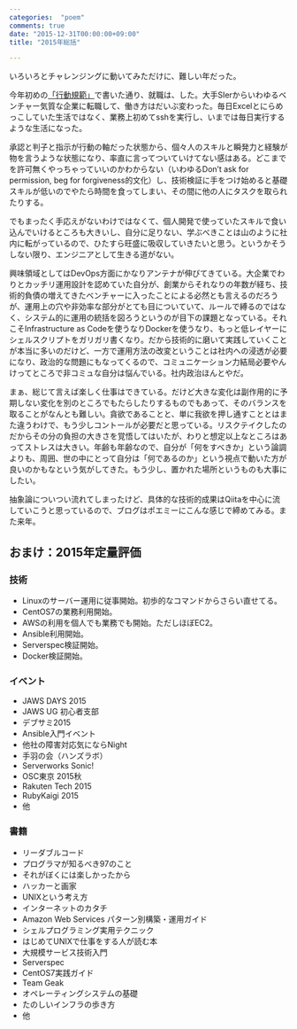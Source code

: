 ```yaml
---
categories:  "poem"
comments: true
date: "2015-12-31T00:00:00+09:00"
title: "2015年総括"

---
```


いろいろとチャレンジングに動いてみただけに、難しい年だった。

今年初めの[「行動規範」](http://chroju.github.io/blog/2015/01/12/post/)で書いた通り、就職は、した。大手SIerからいわゆるベンチャー気質な企業に転職して、働き方はだいぶ変わった。毎日Excelとにらめっこしていた生活ではなく、業務上初めてsshを実行し、いまでは毎日実行するような生活になった。

承認と判子と指示が行動の軸だった状態から、個々人のスキルと瞬発力と経験が物を言うような状態になり、率直に言ってついていけてない感はある。どこまでを許可無くやっちゃっていいのかわからない（いわゆるDon’t ask for permission, beg for forgiveness的文化）し、技術検証に手をつけ始めると基礎スキルが低いのでやたら時間を食ってしまい、その間に他の人にタスクを取られたりする。

でもまったく手応えがないわけではなくて、個人開発で使っていたスキルで食い込んでいけるところも大きいし、自分に足りない、学ぶべきことは山のように社内に転がっているので、ひたすら旺盛に吸収していきたいと思う。というかそうしない限り、エンジニアとして生きる道がない。

興味領域としてはDevOps方面にかなりアンテナが伸びてきている。大企業でわりとカッチリ運用設計を認めていた自分が、創業からそれなりの年数が経ち、技術的負債の増えてきたベンチャーに入ったことによる必然とも言えるのだろうが、運用上の穴や非効率な部分がとても目についていて、ルールで縛るのではなく、システム的に運用の統括を図ろうというのが目下の課題となっている。それこそInfrastructure as Codeを使うなりDockerを使うなり、もっと低レイヤーにシェルスクリプトをガリガリ書くなり。だから技術的に磨いて実践していくことが本当に多いのだけど、一方で運用方法の改変ということは社内への浸透が必要になり、政治的な問題にもなってくるので、コミュニケーション力結局必要やんけってところで非コミュな自分は悩んでいる。社内政治ほんとやだ。

まぁ、総じて言えば楽しく仕事はできている。だけど大きな変化は副作用的に予期しない変化を別のところでもたらしたりするものでもあって、そのバランスを取ることがなんとも難しい。貪欲であることと、単に我欲を押し通すこととはまた違うわけで、もう少しコントールが必要だと思っている。リスクテイクしたのだからその分の負担の大きさを覚悟してはいたが、わりと想定以上なところはあってストレスは大きい。年齢も年齢なので、自分が「何をすべきか」という論調よりも、周囲、世の中にとって自分は「何であるのか」という視点で動いた方が良いのかもなという気がしてきた。もう少し、置かれた場所というものも大事にしたい。

抽象論についつい流れてしまったけど、具体的な技術的成果はQiitaを中心に流していこうと思っているので、ブログはポエミーにこんな感じで締めてみる。また来年。

## おまけ：2015年定量評価

### 技術

- Linuxのサーバー運用に従事開始。初歩的なコマンドからさらい直せてる。
- CentOS7の業務利用開始。
- AWSの利用を個人でも業務でも開始。ただしほぼEC2。
- Ansible利用開始。
- Serverspec検証開始。
- Docker検証開始。

### イベント

- JAWS DAYS 2015
- JAWS UG 初心者支部
- デブサミ2015
- Ansible入門イベント
- 他社の障害対応気にならNight
- 手羽の会（ハンズラボ）
- Serverworks Sonic!
- OSC東京 2015秋
- Rakuten Tech 2015
- RubyKaigi 2015
- 他

### 書籍

- リーダブルコード
- プログラマが知るべき97のこと
- それがぼくには楽しかったから
- ハッカーと画家
- UNIXという考え方
- インターネットのカタチ
- Amazon Web Services パターン別構築・運用ガイド
- シェルプログラミング実用テクニック
- はじめてUNIXで仕事をする人が読む本
- 大規模サービス技術入門
- Serverspec
- CentOS7実践ガイド
- Team Geak
- オペレーティングシステムの基礎
- たのしいインフラの歩き方
- 他

